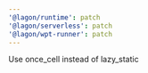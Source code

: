 ```yaml
---
'@lagon/runtime': patch
'@lagon/serverless': patch
'@lagon/wpt-runner': patch
---
```


Use once_cell instead of lazy_static
